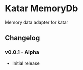 Katar MemoryDb
==============

Memory data adapter for katar


Changelog
---------

### v0.0.1 - Alpha
- Initial release